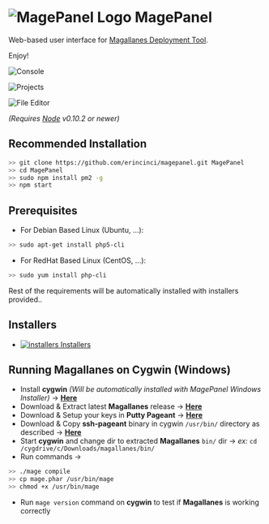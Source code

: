 # ![MagePanel Logo](http://s23.postimg.org/t7m6upgzb/magepanel.png) MagePanel #

Web-based user interface for [Magallanes Deployment Tool](http://magephp.com/).

Enjoy!

![Console](http://s4.postimg.org/to4px58m5/console.png)

![Projects](http://s4.postimg.org/x6gptj9i5/projects.png)

![File Editor](http://s4.postimg.org/dakqdzsgt/editor.png)

*(Requires [Node](http://nodejs.org/) v0.10.2 or newer)*

## Recommended Installation ##

```bash
>> git clone https://github.com/erincinci/magepanel.git MagePanel
>> cd MagePanel
>> sudo npm install pm2 -g
>> npm start
```

## Prerequisites ##

- For Debian Based Linux (Ubuntu, ...):
```bash
>> sudo apt-get install php5-cli
```
- For RedHat Based Linux (CentOS, ...):
```bash
>> sudo yum install php-cli
```
Rest of the requirements will be automatically installed with installers provided..

## Installers ##

- [![installers](http://s11.postimg.org/e3jzqgcn3/installer.png) Installers](https://github.com/erincinci/magepanel/releases/latest)

## Running Magallanes on Cygwin (Windows) ##

* Install **cygwin** *(Will be automatically installed with MagePanel Windows Installer)* → [**Here**](https://cygwin.com/install.html)
* Download & Extract latest **Magallanes** release → [**Here**](https://github.com/andres-montanez/Magallanes/releases/latest)
* Download & Setup your keys in **Putty Pageant** → [**Here**](http://www.chiark.greenend.org.uk/~sgtatham/putty/download.html)
* Download & Copy **ssh-pageant** binary in cygwin `/usr/bin/` directory as described → [**Here**](https://github.com/cuviper/ssh-pageant)
* Start **cygwin** and change dir to extracted **Magallanes** `bin/` dir → *ex:* `cd /cygdrive/c/Downloads/magallanes/bin/`
* Run commands →
```bash
>> ./mage compile
>> cp mage.phar /usr/bin/mage
>> chmod +x /usr/bin/mage
```
* Run `mage version` command on **cygwin** to test if **Magallanes** is working correctly
